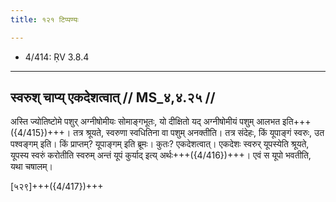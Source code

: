 ```yaml
---
title: १२१ टिप्पण्यः

---
```

- 4/414: ṚV 3.8.4

____________________________________________


## स्वरुश् चाप्य् एकदेशत्वात् // MS_४,४.२५ //

अस्ति ज्योतिष्टोमे पशुर् अग्नीषोमीयः सोमाङ्गभूतः, यो दीक्षितो यद् अग्नीषोमीयं पशुम् आलभत इति+++({4/415})+++। तत्र श्रूयते, स्वरुणा स्वधितिना वा पशुम् अनक्तीति। तत्र संदेहः, किं यूपाङ्गं स्वरुः, उत पश्वङ्गम् इति। किं प्राप्तम्? यूपाङ्गम् इति ब्रूमः। कुतः? एकदेशत्वात्। एकदेशः स्वरुर् यूपस्येति श्रूयते, यूपस्य स्वरुं करोतीति स्वरुम् अन्तं यूपं कुर्याद् इत्य् अर्थः+++({4/416})+++। एवं स यूपो भवतीति, यथा चषालम्।

[५२९]+++({4/417})+++
